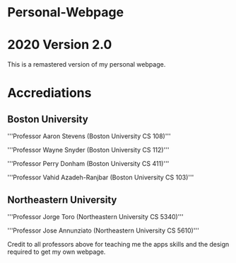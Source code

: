 # Personal-Webpage

# 2020 Version 2.0 

This is a remastered version of my personal webpage. 

# Accrediations 

## Boston University 

'''Professor Aaron Stevens (Boston University CS 108)''' 

'''Professor Wayne Snyder (Boston University CS 112)''' 

'''Professor Perry Donham (Boston University CS 411)''' 

'''Professor Vahid Azadeh-Ranjbar (Boston University CS 103)''' 

## Northeastern University

'''Professor Jorge Toro (Northeastern University CS 5340)''' 

'''Professor Jose Annunziato (Northeastern University CS 5610)'''

Credit to all professors above for teaching me the apps skills and the design
required to get my own webpage. 


